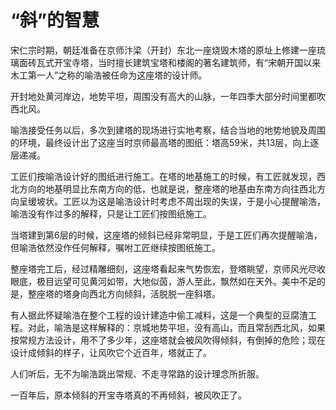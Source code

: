 # “斜”的智慧

宋仁宗时期，朝廷准备在京师汴梁（开封）东北一座烧毁木塔的原址上修建一座琉璃面砖瓦式开宝寺塔，当时擅长建筑宝塔和楼阁的著名建筑师，有“宋朝开国以来木工第一人”之称的喻浩被任命为这座塔的设计师。 

开封地处黄河岸边，地势平坦，周围没有高大的山脉，一年四季大部分时间里都吹西北风。 

喻浩接受任务以后，多次到建塔的现场进行实地考察，结合当地的地势地貌及周围的环境，最终设计出了这座当时京师最高塔的图纸：塔高59米，共13层，向上逐层递减。 

工匠们按喻浩设计好的图纸进行施工。在塔的地基施工的时候，有工匠就发现，西北方向的地基明显比东南方向的低，也就是说，整座塔的地基由东南方向往西北方向呈缓坡状。工匠以为这是喻浩设计时考虑不周出现的失误，于是小心提醒喻浩，喻浩没有作过多的解释，只是让工匠们按图纸施工。 

当塔建到第6层的时候，这座塔的倾斜已经非常明显，于是工匠们再次提醒喻浩，但喻浩依然没作任何解释，嘱咐工匠继续按图纸施工。 

整座塔完工后，经过精雕细刻，这座塔看起来气势恢宏，登塔眺望，京师风光尽收眼底，极目远望可见黄河如带，大地似茵，游人至此，飘然如在天外。美中不足的是，整座塔的塔身向西北方向倾斜，活脱脱一座斜塔。 

有人据此怀疑喻浩在整个工程的设计建造中偷工减料，这是一个典型的豆腐渣工程。对此，喻浩是这样解释的：京城地势平坦，没有高山，而且常刮西北风，如果按常规方法设计，用不了多少年，这座塔就会被风吹得倾斜，有倒掉的危险；现在设计成倾斜的样子，让风吹它个近百年，塔就正了。 

人们听后，无不为喻浩跳出常规、不走寻常路的设计理念所折服。 

一百年后，原本倾斜的开宝寺塔真的不再倾斜，被风吹正了。